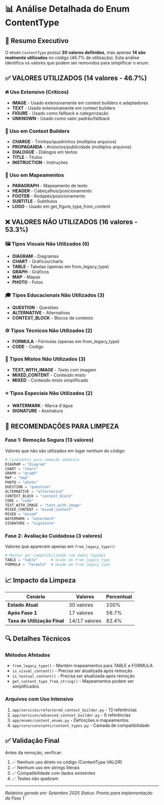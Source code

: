 # 📊 Análise Detalhada do Enum ContentType

## 🎯 Resumo Executivo

O enum `ContentType` possui **30 valores definidos**, mas apenas **14 são realmente utilizados** no código (46.7% de utilização). Esta análise identifica os valores que podem ser removidos para simplificar o enum.

## ✅ VALORES UTILIZADOS (14 valores - 46.7%)

### 🔥 Uso Extensivo (Críticos)
- **IMAGE** - Usado extensivamente em context builders e adaptadores
- **TEXT** - Usado extensivamente em context builders
- **FIGURE** - Usado como fallback e categorização
- **UNKNOWN** - Usado como valor padrão/fallback

### 📝 Uso em Context Builders
- **CHARGE** - Tirinhas/quadrinhos (múltiplos arquivos)
- **PROPAGANDA** - Anúncios/publicidade (múltiplos arquivos)
- **DIALOGUE** - Diálogos em textos
- **TITLE** - Títulos
- **INSTRUCTION** - Instruções

### 🎯 Uso em Mapeamentos
- **PARAGRAPH** - Mapeamento de texto
- **HEADER** - Cabeçalhos/posicionamento
- **FOOTER** - Rodapés/posicionamento
- **SUBTITLE** - Subtítulos
- **LOGO** - Usado em get_figure_type_from_content

## ❌ VALORES NÃO UTILIZADOS (16 valores - 53.3%)

### 🖼️ Tipos Visuais Não Utilizados (6)
- **DIAGRAM** - Diagramas
- **CHART** - Gráficos/charts
- **TABLE** - Tabelas (apenas em from_legacy_type)
- **GRAPH** - Gráficos 
- **MAP** - Mapas
- **PHOTO** - Fotos

### 🎓 Tipos Educacionais Não Utilizados (3)
- **QUESTION** - Questões
- **ALTERNATIVE** - Alternativas
- **CONTEXT_BLOCK** - Blocos de contexto

### ⚙️ Tipos Técnicos Não Utilizados (2)
- **FORMULA** - Fórmulas (apenas em from_legacy_type)
- **CODE** - Código

### 🔄 Tipos Mistos Não Utilizados (3)
- **TEXT_WITH_IMAGE** - Texto com imagem
- **MIXED_CONTENT** - Conteúdo misto
- **MIXED** - Conteúdo misto simplificado

### ⭐ Tipos Especiais Não Utilizados (2)
- **WATERMARK** - Marca d'água
- **SIGNATURE** - Assinatura

## 🎯 RECOMENDAÇÕES PARA LIMPEZA

### Fase 1: Remoção Segura (13 valores)
Valores que não são utilizados em lugar nenhum do código:

```python
# Candidatos para remoção imediata
DIAGRAM = "diagram"
CHART = "chart" 
GRAPH = "graph"
MAP = "map"
PHOTO = "photo"
QUESTION = "question"
ALTERNATIVE = "alternative"  
CONTEXT_BLOCK = "context_block"
CODE = "code"
TEXT_WITH_IMAGE = "text_with_image"
MIXED_CONTENT = "mixed_content"
MIXED = "mixed"
WATERMARK = "watermark"
SIGNATURE = "signature"
```

### Fase 2: Avaliação Cuidadosa (3 valores)
Valores que aparecem apenas em `from_legacy_type()`:

```python
# Manter por compatibilidade com dados legados
TABLE = "table"      # Usado em from_legacy_type
FORMULA = "formula"  # Usado em from_legacy_type
```

## 📈 Impacto da Limpeza

| Cenário | Valores | Percentual |
|---------|---------|------------|
| **Estado Atual** | 30 valores | 100% |
| **Após Fase 1** | 17 valores | 56.7% |
| **Taxa de Utilização Final** | 14/17 valores | 82.4% |

## 🔍 Detalhes Técnicos

### Métodos Afetados
- `from_legacy_type()` - Mantém mapeamentos para TABLE e FORMULA
- `is_visual_content()` - Precisa ser atualizada após remoção
- `is_textual_content()` - Precisa ser atualizada após remoção
- `get_content_type_from_string()` - Mapeamentos podem ser simplificados

### Arquivos com Uso Intensivo
1. `app/services/refactored_context_builder.py` - 13 referências
2. `app/services/advanced_context_builder.py` - 6 referências  
3. `app/enums/content_enums.py` - Definições e mapeamentos
4. `app/core/constants/content_types.py` - Camada de compatibilidade

## ✅ Validação Final

Antes da remoção, verificar:
1. ✅ Nenhum uso direto no código (ContentType.VALOR)
2. ✅ Nenhum uso em strings literais
3. ✅ Compatibilidade com dados existentes
4. ✅ Testes não quebram

---
*Relatório gerado em: Setembro 2025*
*Status: Pronto para implementação da Fase 1*
